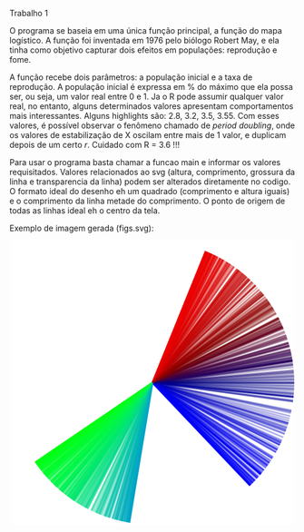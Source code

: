 Trabalho 1

O programa se baseia em uma única função principal, a função do mapa logístico. A função foi inventada em 1976 pelo biólogo Robert May, e ela tinha como objetivo capturar dois efeitos em populações: reprodução e fome.

A função recebe dois parâmetros: a população inicial e a taxa de reprodução. A população inicial é expressa em % do máximo que ela possa ser, ou seja, um valor real entre 0 e 1.
Ja o R pode assumir qualquer valor real, no entanto, alguns determinados valores apresentam comportamentos mais interessantes. Alguns highlights são: 2.8, 3.2, 3.5, 3.55. Com esses valores, é possível observar o fenômeno chamado de *period doubling*, onde os valores de estabilização de X oscilam entre mais de 1 valor, e duplicam depois de um certo *r*. Cuidado com R = 3.6 !!!

Para usar o programa basta chamar a funcao main e informar os valores requisitados.
Valores relacionados ao svg (altura, comprimento, grossura da linha e transparencia da linha) podem ser alterados diretamente no codigo. O formato ideal do desenho eh um quadrado (comprimento e altura iguais) e o comprimento da linha metade do comprimento. O ponto de origem de todas as linhas ideal eh o centro da tela.

Exemplo de imagem gerada (figs.svg):

<p align="center"> 
  <img src="figs.svg" alt="Exemplo de imagem gerada pelo algoritmo, no formato .svg" width="500"/>
</p>